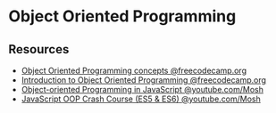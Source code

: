 # Object Oriented Programming

## Resources

 - [Object Oriented Programming concepts @freecodecamp.org](https://www.freecodecamp.org/news/object-oriented-programming-concepts-21bb035f7260/)
 - [Introduction to Object Oriented Programming @freecodecamp.org](https://www.freecodecamp.org/news/an-introduction-to-object-oriented-programming-in-javascript-8900124e316a/)
 - [Object-oriented Programming in JavaScript @youtube.com/Mosh](https://www.youtube.com/watch?v=PFmuCDHHpwk)
 - [JavaScript OOP Crash Course (ES5 & ES6) @youtube.com/Mosh](https://www.youtube.com/watch?v=vDJpGenyHaA)